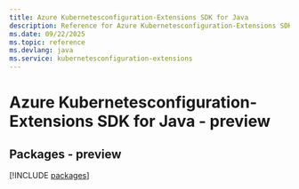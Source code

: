 ```yaml
---
title: Azure Kubernetesconfiguration-Extensions SDK for Java
description: Reference for Azure Kubernetesconfiguration-Extensions SDK for Java
ms.date: 09/22/2025
ms.topic: reference
ms.devlang: java
ms.service: kubernetesconfiguration-extensions
---
```

# Azure Kubernetesconfiguration-Extensions SDK for Java - preview
## Packages - preview
[!INCLUDE [packages](kubernetesconfiguration-extensions-index.md)]